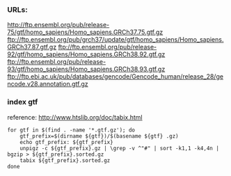 ### URLs:

http://ftp.ensembl.org/pub/release-75/gtf/homo_sapiens/Homo_sapiens.GRCh37.75.gtf.gz
ftp://ftp.ensembl.org/pub/grch37/update/gtf/homo_sapiens/Homo_sapiens.GRCh37.87.gtf.gz
ftp://ftp.ensembl.org/pub/release-92/gtf/homo_sapiens/Homo_sapiens.GRCh38.92.gtf.gz
ftp://ftp.ensembl.org/pub/release-93/gtf/homo_sapiens/Homo_sapiens.GRCh38.93.gtf.gz
ftp://ftp.ebi.ac.uk/pub/databases/gencode/Gencode_human/release_28/gencode.v28.annotation.gtf.gz

### index gtf

reference: http://www.htslib.org/doc/tabix.html

```
for gtf in $(find . -name '*.gtf.gz'); do
    gtf_prefix=$(dirname ${gtf})/$(basename ${gtf} .gz)
    echo gtf_prefix: ${gtf_prefix}
    unpigz -c ${gtf_prefix}.gz | \grep -v ^"#" | sort -k1,1 -k4,4n | bgzip > ${gtf_prefix}.sorted.gz
    tabix ${gtf_prefix}.sorted.gz
done
```
